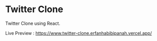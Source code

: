 # Twitter Clone

Twitter Clone using React.

Live Preview : https://www.twitter-clone.erfanhabibipanah.vercel.app/
